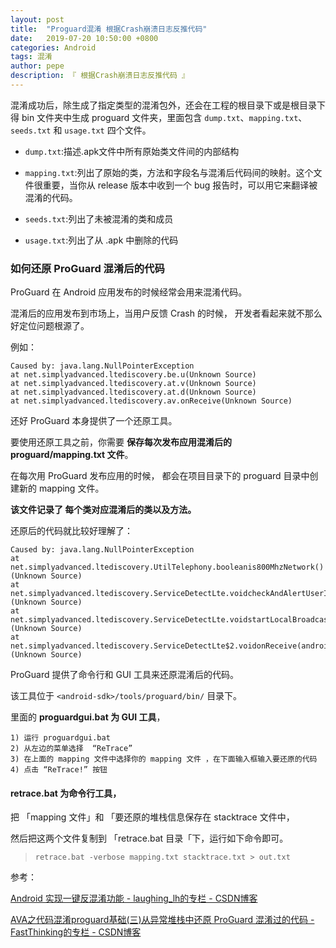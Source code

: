 ```yaml
---
layout: post
title:  "Proguard混淆 根据Crash崩溃日志反推代码"
date:   2019-07-20 10:50:00 +0800
categories: Android
tags: 混淆
author: pepe
description: 『 根据Crash崩溃日志反推代码 』
---
```


混淆成功后，除生成了指定类型的混淆包外，还会在工程的根目录下或是根目录下得 bin 文件夹中生成 proguard 文件夹，里面包含 `dump.txt`、`mapping.txt`、`seeds.txt` 和 `usage.txt` 四个文件。

* `dump.txt`:描述.apk文件中所有原始类文件间的内部结构

* `mapping.txt`:列出了原始的类，方法和字段名与混淆后代码间的映射。这个文件很重要，当你从 release 版本中收到一个 bug 报告时，可以用它来翻译被混淆的代码。

* `seeds.txt`:列出了未被混淆的类和成员

* `usage.txt`:列出了从 .apk 中删除的代码

### **如何还原 ProGuard 混淆后的代码**

ProGuard 在 Android 应用发布的时候经常会用来混淆代码。

混淆后的应用发布到市场上，当用户反馈 Crash 的时候， 开发者看起来就不那么好定位问题根源了。

例如：
```
Caused by: java.lang.NullPointerException
at net.simplyadvanced.ltediscovery.be.u(Unknown Source)
at net.simplyadvanced.ltediscovery.at.v(Unknown Source)
at net.simplyadvanced.ltediscovery.at.d(Unknown Source)
at net.simplyadvanced.ltediscovery.av.onReceive(Unknown Source)
```
还好 ProGuard 本身提供了一个还原工具。 

要使用还原工具之前，你需要 **保存每次发布应用混淆后的 proguard/mapping.txt 文件**。

在每次用 ProGuard 发布应用的时候， 都会在项目目录下的 proguard 目录中创建新的 mapping 文件。

**该文件记录了 每个类对应混淆后的类以及方法。**

还原后的代码就比较好理解了：
```
Caused by: java.lang.NullPointerException
at net.simplyadvanced.ltediscovery.UtilTelephony.booleanis800MhzNetwork()(Unknown Source)
at net.simplyadvanced.ltediscovery.ServiceDetectLte.voidcheckAndAlertUserIf800MhzConnected()(Unknown Source)
at net.simplyadvanced.ltediscovery.ServiceDetectLte.voidstartLocalBroadcastReceiver()(Unknown Source)
at net.simplyadvanced.ltediscovery.ServiceDetectLte$2.voidonReceive(android.content.Context,android.content.Intent)(Unknown Source)
```
ProGuard 提供了命令行和 GUI 工具来还原混淆后的代码。

该工具位于 `<android-sdk>/tools/proguard/bin/` 目录下。

里面的 **proguardgui.bat 为 GUI 工具**，
```
1) 运行 proguardgui.bat
2) 从左边的菜单选择  “ReTrace”
3) 在上面的 mapping 文件中选择你的 mapping 文件 ，在下面输入框输入要还原的代码
4) 点击 “ReTrace!” 按钮
```

#### retrace.bat 为命令行工具， 

把 「mapping 文件」和 「要还原的堆栈信息保存在 stacktrace 文件中，

然后把这两个文件复制到 「retrace.bat 目录「下，运行如下命令即可。

> `retrace.bat -verbose mapping.txt stacktrace.txt > out.txt`






参考：

[Android 实现一键反混淆功能 - laughing_lh的专栏 - CSDN博客](https://blog.csdn.net/laughing_lh/article/details/82796898)

[AVA之代码混淆proguard基础(三)从异常堆栈中还原 ProGuard 混淆过的代码 - FastThinking的专栏 - CSDN博客](https://blog.csdn.net/FastThinking/article/details/49420467)












